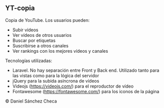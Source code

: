 ## YT-copia

Copia de YouTube. Los usuarios pueden:
-   Subir vídeos
-   Ver vídeos de otros usuarios
-   Buscar por etiquetas
-   Suscribirse a otros canales
-   Ver rankings con los mejores vídeos y canales

Tecnologías utilizadas:
-   Laravel. No hay separación entre Front y Back end. Utilizado tanto para las vistas como para la lógica del servidor
-   jQuery para la subida asíncrona de vídeos
-   Videojs (https://videojs.com/) para el reproductor de vídeo
-   Fontawesome (https://fontawesome.com/) para los iconos de la página

© Daniel Sánchez Checa
